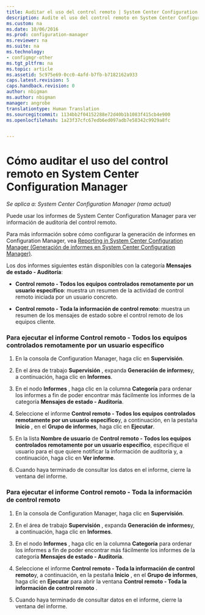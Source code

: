 ```yaml
---
title: Auditar el uso del control remoto | System Center Configuration Manager
description: Audite el uso del control remoto en System Center Configuration Manager.
ms.custom: na
ms.date: 10/06/2016
ms.prod: configuration-manager
ms.reviewer: na
ms.suite: na
ms.technology:
- configmgr-other
ms.tgt_pltfrm: na
ms.topic: article
ms.assetid: 5c975e69-0cc0-4afd-b7fb-b7182162a933
caps.latest.revision: 5
caps.handback.revision: 0
author: nbigman
ms.author: nbigman
manager: angrobe
translationtype: Human Translation
ms.sourcegitcommit: 1134bb2f04152288e72d40b1b1083f415cb4e900
ms.openlocfilehash: 1a23f37cfc67edb6ed097adb7e58342c9929a8fc


---
```

# <a name="how-to-audit-remote-control-usage-in-system-center-configuration-manager"></a>Cómo auditar el uso del control remoto en System Center Configuration Manager

*Se aplica a: System Center Configuration Manager (rama actual)*

Puede usar los informes de System Center Configuration Manager para ver información de auditoría del control remoto.  

 Para más información sobre cómo configurar la generación de informes en Configuration Manager, vea [Reporting in System Center Configuration Manager (Generación de informes en System Center Configuration Manager)](../../../../core/servers/manage/reporting.md).  

 Los dos informes siguientes están disponibles con la categoría **Mensajes de estado - Auditoría**:  

-   **Control remoto - Todos los equipos controlados remotamente por un usuario específico**: muestra un resumen de la actividad de control remoto iniciada por un usuario concreto.  

-   **Control remoto - Toda la información de control remoto**: muestra un resumen de los mensajes de estado sobre el control remoto de los equipos cliente.  

### <a name="to-run-the-report-remote-control---all-computers-remote-controlled-by-a-specific-user"></a>Para ejecutar el informe Control remoto - Todos los equipos controlados remotamente por un usuario específico  

1.  En la consola de Configuration Manager, haga clic en **Supervisión**.  

2.  En el área de trabajo **Supervisión** , expanda **Generación de informes**y, a continuación, haga clic en **Informes**.  

3.  En el nodo **Informes** , haga clic en la columna **Categoría** para ordenar los informes a fin de poder encontrar más fácilmente los informes de la categoría **Mensajes de estado - Auditoría**.  

4.  Seleccione el informe **Control remoto - Todos los equipos controlados remotamente por un usuario específico**y, a continuación, en la pestaña **Inicio** , en el **Grupo de informes**, haga clic en **Ejecutar**.  

5.  En la lista **Nombre de usuario** de **Control remoto - Todos los equipos controlados remotamente por un usuario específico**, especifique el usuario para el que quiere notificar la información de auditoría y, a continuación, haga clic en **Ver informe**.  

6.  Cuando haya terminado de consultar los datos en el informe, cierre la ventana del informe.  

### <a name="to-run-the-report-remote-control---all-remote-control-information"></a>Para ejecutar el informe Control remoto - Toda la información de control remoto  

1.  En la consola de Configuration Manager, haga clic en **Supervisión**.  

2.  En el área de trabajo **Supervisión** , expanda **Generación de informes**y, a continuación, haga clic en **Informes**.  

3.  En el nodo **Informes** , haga clic en la columna **Categoría** para ordenar los informes a fin de poder encontrar más fácilmente los informes de la categoría **Mensajes de estado - Auditoría**.  

4.  Seleccione el informe **Control remoto - Toda la información de control remoto**y, a continuación, en la pestaña **Inicio** , en el **Grupo de informes**, haga clic en **Ejecutar** para abrir la ventana **Control remoto - Toda la información de control remoto** .  

5.  Cuando haya terminado de consultar datos en el informe, cierre la ventana del informe.  



<!--HONumber=Nov16_HO1-->


